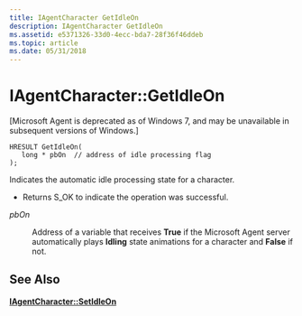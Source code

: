 ```yaml
---
title: IAgentCharacter GetIdleOn
description: IAgentCharacter GetIdleOn
ms.assetid: e5371326-33d0-4ecc-bda7-28f36f46ddeb
ms.topic: article
ms.date: 05/31/2018
---
```


# IAgentCharacter::GetIdleOn

\[Microsoft Agent is deprecated as of Windows 7, and may be unavailable in subsequent versions of Windows.\]

``` syntax
HRESULT GetIdleOn(
   long * pbOn  // address of idle processing flag
);
```

Indicates the automatic idle processing state for a character.

-   Returns S\_OK to indicate the operation was successful.

<dl> <dt>

<span id="pbOn"></span><span id="pbon"></span><span id="PBON"></span>*pbOn*
</dt> <dd>

Address of a variable that receives **True** if the Microsoft Agent server automatically plays **Idling** state animations for a character and **False** if not.

</dd> </dl>

## See Also

[**IAgentCharacter::SetIdleOn**](iagentcharacter--setidleon.md)


 

 




